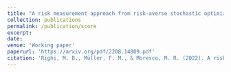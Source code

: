 ```yaml
---
title: "A risk measurement approach from risk-averse stochastic optimization of score functions"
collection: publications
permalink: /publication/score
excerpt: 
date: 
venue: 'Working paper'
paperurl: 'https://arxiv.org/pdf/2208.14809.pdf'
citation: 'Righi, M. B., Müller, F. M., & Moresco, M. R. (2022). A risk measurement approach from risk-averse stochastic optimization of score functions. arXiv preprint arXiv:2208.14809.'
---
```

